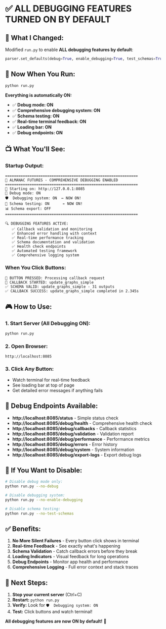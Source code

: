 # ✅ ALL DEBUGGING FEATURES TURNED ON BY DEFAULT

## 🎯 **What I Changed:**

Modified `run.py` to enable **ALL debugging features by default**:

```python
parser.set_defaults(debug=True, enable_debugging=True, test_schemas=True)
```

## 🚀 **Now When You Run:**

```bash
python run.py
```

**Everything is automatically ON:**
- ✅ **Debug mode: ON**
- ✅ **Comprehensive debugging system: ON**  
- ✅ **Schema testing: ON**
- ✅ **Real-time terminal feedback: ON**
- ✅ **Loading bar: ON**
- ✅ **Debug endpoints: ON**

## 📺 **What You'll See:**

### **Startup Output:**
```
============================================================
🚀 ALMANAC FUTURES - COMPREHENSIVE DEBUGGING ENABLED
============================================================
📍 Starting on: http://127.0.0.1:8085
🔧 Debug mode: ON
🛡️  Debugging system: ON  ← NOW ON!
🧪 Schema testing: ON      ← NOW ON!
📊 Schema export: OFF
============================================================

🔍 DEBUGGING FEATURES ACTIVE:
   ✅ Callback validation and monitoring
   ✅ Enhanced error handling with context
   ✅ Real-time performance tracking
   ✅ Schema documentation and validation
   ✅ Health check endpoints
   ✅ Automated testing framework
   ✅ Comprehensive logging system
```

### **When You Click Buttons:**
```
🔄 BUTTON PRESSED: Processing callback request
🔄 CALLBACK STARTED: update_graphs_simple
✅ SCHEMA VALID: update_graphs_simple - 31 outputs
✅ CALLBACK SUCCESS: update_graphs_simple completed in 2.345s
```

## 🎮 **How to Use:**

### **1. Start Server (All Debugging ON):**
```bash
python run.py
```

### **2. Open Browser:**
```
http://localhost:8085
```

### **3. Click Any Button:**
- Watch terminal for real-time feedback
- See loading bar at top of page
- Get detailed error messages if anything fails

## 🔧 **Debug Endpoints Available:**

- **http://localhost:8085/status** - Simple status check
- **http://localhost:8085/debug/health** - Comprehensive health check
- **http://localhost:8085/debug/callbacks** - Callback statistics
- **http://localhost:8085/debug/validation** - Validation report
- **http://localhost:8085/debug/performance** - Performance metrics
- **http://localhost:8085/debug/errors** - Error history
- **http://localhost:8085/debug/system** - System information
- **http://localhost:8085/debug/export-logs** - Export debug logs

## 🚨 **If You Want to Disable:**

```bash
# Disable debug mode only:
python run.py --no-debug

# Disable debugging system:
python run.py --no-enable-debugging

# Disable schema testing:
python run.py --no-test-schemas
```

## ✅ **Benefits:**

1. **No More Silent Failures** - Every button click shows in terminal
2. **Real-time Feedback** - See exactly what's happening
3. **Schema Validation** - Catch callback errors before they break
4. **Loading Indicators** - Visual feedback for long operations
5. **Debug Endpoints** - Monitor app health and performance
6. **Comprehensive Logging** - Full error context and stack traces

## 🎯 **Next Steps:**

1. **Stop your current server** (Ctrl+C)
2. **Restart:** `python run.py`
3. **Verify:** Look for `🛡️  Debugging system: ON`
4. **Test:** Click buttons and watch terminal!

**All debugging features are now ON by default!** 🚀
